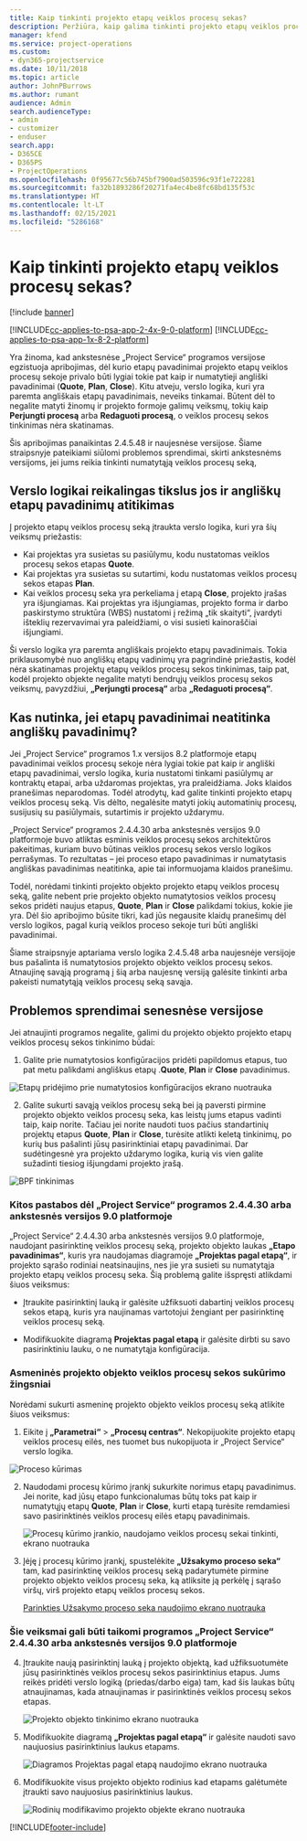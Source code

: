 ```yaml
---
title: Kaip tinkinti projekto etapų veiklos procesų sekas?
description: Peržiūra, kaip galima tinkinti projekto etapų veiklos procesų seką.
manager: kfend
ms.service: project-operations
ms.custom:
- dyn365-projectservice
ms.date: 10/11/2018
ms.topic: article
author: JohnPBurrows
ms.author: rumant
audience: Admin
search.audienceType:
- admin
- customizer
- enduser
search.app:
- D365CE
- D365PS
- ProjectOperations
ms.openlocfilehash: 0f95677c56b745bf7900ad503596c93f1e722281
ms.sourcegitcommit: fa32b1893286f20271fa4ec4be8fc68bd135f53c
ms.translationtype: HT
ms.contentlocale: lt-LT
ms.lasthandoff: 02/15/2021
ms.locfileid: "5286168"
---
```

# <a name="how-do-i-customize-the-project-stages-business-process-flow"></a>Kaip tinkinti projekto etapų veiklos procesų sekas?

[!include [banner](../includes/psa-now-project-operations.md)]

[!INCLUDE[cc-applies-to-psa-app-2-4x-9-0-platform](../includes/cc-applies-to-psa-app-2-4x-9-0-platform.md)]
[!INCLUDE[cc-applies-to-psa-app-1x-8-2-platform](../includes/cc-applies-to-psa-app-1x-8-2-platform.md)]

Yra žinoma, kad ankstesnėse „Project Service“ programos versijose egzistuoja apribojimas, dėl kurio etapų pavadinimai projekto etapų veiklos procesų sekoje privalo būti lygiai tokie pat kaip ir numatytieji angliški pavadinimai (**Quote**, **Plan**, **Close**). Kitu atveju, verslo logika, kuri yra paremta angliškais etapų pavadinimais, neveiks tinkamai. Būtent dėl to negalite matyti žinomų ir projekto formoje galimų veiksmų, tokių kaip **Perjungti procesą** arba **Redaguoti procesą**, o veiklos procesų sekos tinkinimas nėra skatinamas. 

Šis apribojimas panaikintas 2.4.5.48 ir naujesnėse versijose. Šiame straipsnyje pateikiami siūlomi problemos sprendimai, skirti ankstesnėms versijoms, jei jums reikia tinkinti numatytąją veiklos procesų seką,  

## <a name="business-logic-requires-an-exact-match-with-english-stage-names"></a>Verslo logikai reikalingas tikslus jos ir angliškų etapų pavadinimų atitikimas

Į projekto etapų veiklos procesų seką įtraukta verslo logika, kuri yra šių veiksmų priežastis:
- Kai projektas yra susietas su pasiūlymu, kodu nustatomas veiklos procesų sekos etapas **Quote**.
- Kai projektas yra susietas su sutartimi, kodu nustatomas veiklos procesų sekos etapas **Plan**.
- Kai veiklos procesų seka yra perkeliama į etapą **Close**, projekto įrašas yra išjungiamas. Kai projektas yra išjungiamas, projekto forma ir darbo paskirstymo struktūra (WBS) nustatomi į režimą „tik skaityti“, įvardyti išteklių rezervavimai yra paleidžiami, o visi susieti kainoraščiai išjungiami.

Ši verslo logika yra paremta angliškais projekto etapų pavadinimais. Tokia priklausomybė nuo angliškų etapų vadinimų yra pagrindinė priežastis, kodėl nėra skatinamas projektų etapų veiklos procesų sekos tinkinimas, taip pat, kodėl projekto objekte negalite matyti bendrųjų veiklos procesų sekos veiksmų, pavyzdžiui, **„Perjungti procesą“** arba **„Redaguoti procesą“**.

## <a name="what-happens-if-the-stage-names-dont-match-the-english-names"></a>Kas nutinka, jei etapų pavadinimai neatitinka angliškų pavadinimų?

Jei „Project Service“ programos 1.x versijos 8.2 platformoje etapų pavadinimai veiklos procesų sekoje nėra lygiai tokie pat kaip ir angliški etapų pavadinimai, verslo logika, kuria nustatomi tinkami pasiūlymų ar kontraktų etapai, arba uždaromas projektas, yra praleidžiama. Joks klaidos pranešimas neparodomas. Todėl atrodytų, kad galite tinkinti projekto etapų veiklos procesų seką. Vis dėlto, negalėsite matyti jokių automatinių procesų, susijusių su pasiūlymais, sutartimis ir projekto uždarymu.

„Project Service“ programos 2.4.4.30 arba ankstesnės versijos 9.0 platformoje buvo atliktas esminis veiklos procesų sekos architektūros pakeitimas, kuriam buvo būtinas veiklos procesų sekos verslo logikos perrašymas. To rezultatas – jei proceso etapo pavadinimas ir numatytasis angliškas pavadinimas neatitinka, apie tai informuojama klaidos pranešimu. 

Todėl, norėdami tinkinti projekto objekto projekto etapų veiklos procesų seką, galite nebent prie projekto objekto numatytosios veiklos procesų sekos pridėti naujus etapus, **Quote**, **Plan** ir **Close** palikdami tokius, kokie jie yra. Dėl šio apribojimo būsite tikri, kad jūs negausite klaidų pranešimų dėl verslo logikos, pagal kurią veiklos proceso sekoje turi būti angliški pavadinimai.

Šiame straipsnyje aptariama verslo logika 2.4.5.48 arba naujesnėje versijoje bus pašalinta iš numatytosios projekto objekto veiklos procesų sekos. Atnaujinę savąją programą į šią arba naujesnę versiją galėsite tinkinti arba pakeisti numatytąją veiklos procesų seką savąja. 

## <a name="workarounds-for-earlier-versions"></a>Problemos sprendimai senesnėse versijose

Jei atnaujinti programos negalite, galimi du projekto objekto projekto etapų veiklos procesų sekos tinkinimo būdai:

1. Galite prie numatytosios konfigūracijos pridėti papildomus etapus, tuo pat metu palikdami angliškus etapų .**Quote**, **Plan** ir **Close** pavadinimus.


![Etapų pridėjimo prie numatytosios konfigūracijos ekrano nuotrauka](media/FAQ-Customize-BPF-1.png)
 
2. Galite sukurti savąją veiklos procesų seką bei ją paversti pirmine projekto objekto veiklos procesų seka, kas leistų jums etapus vadinti taip, kaip norite. Tačiau jei norite naudoti tuos pačius standartinių projektų etapus **Quote**, **Plan** ir **Close**, turėsite atlikti keletą tinkinimų, po kurių bus pašalinti jūsų pasirinktiniai etapų pavadinimai. Dar sudėtingesnė yra projekto uždarymo logika, kurią vis vien galite sužadinti tiesiog išjungdami projekto įrašą.

![BPF tinkinimas](media/FAQ-Customize-BPF-2.png)

### <a name="additional-considerations-for-project-service-app-version-24430-or-earlier-on-platform-90"></a>Kitos pastabos dėl „Project Service“ programos 2.4.4.30 arba ankstesnės versijos 9.0 platformoje

„Project Service“ 2.4.4.30 arba ankstesnės versijos 9.0 platformoje, naudojant pasirinktinę veiklos procesų seką, projekto objekto laukas **„Etapo pavadinimas“**, kuris yra naudojamas diagramoje **„Projektas pagal etapą“**, ir projekto sąrašo rodiniai neatsinaujins, nes jie yra susieti su numatytąja projekto etapų veiklos procesų seka. Šią problemą galite išspręsti atlikdami šiuos veiksmus:

- Įtraukite pasirinktinį lauką ir galėsite užfiksuoti dabartinį veiklos procesų sekos etapą, kuris yra naujinamas vartotojui žengiant per pasirinktinę veiklos procesų seką.

- Modifikuokite diagramą **Projektas pagal etapą** ir galėsite dirbti su savo pasirinktiniu lauku, o ne numatytąja konfigūracija.

### <a name="steps-to-create-your-own-business-process-flow-for-the-project-entity"></a>Asmeninės projekto objekto veiklos procesų sekos sukūrimo žingsniai

Norėdami sukurti asmeninę projekto objekto veiklos procesų seką atlikite šiuos veiksmus:

1. Eikite į **„Parametrai“** > **„Procesų centras“**. Nekopijuokite projekto etapų veiklos procesų eilės, nes tuomet bus nukopijuota ir „Project Service“ verslo logika.

  ![Proceso kūrimas](media/FAQ-Customize-BPF-3.png)

2. Naudodami procesų kūrimo įrankį sukurkite norimus etapų pavadinimus. Jei norite, kad jūsų etapo funkcionalumas būtų toks pat kaip ir numatytųjų etapų **Quote**, **Plan** ir **Close**, kurti etapą turėsite remdamiesi savo pasirinktinės veiklos procesų eilės etapų pavadinimais.

   ![Procesų kūrimo įrankio, naudojamo veiklos procesų sekai tinkinti, ekrano nuotrauka](media/FAQ-Customize-BPF-4.png) 

3. Įėję į procesų kūrimo įrankį, spustelėkite **„Užsakymo proceso seka“** tam, kad pasirinktinę veiklos procesų seką padarytumėte pirmine projekto objekto veiklos procesų seka, ką atliksite ją perkėlę į sąrašo viršų, virš projekto etapų veiklos procesų sekos.


   [Parinkties Užsakymo proceso seka naudojimo ekrano nuotrauka](media/FAQ-Customize-BPF-5-720.png)

### <a name="the-following-steps-apply-to-project-service-app-24430-or-earlier-on-the-90-platform"></a>Šie veiksmai gali būti taikomi programos „Project Service“ 2.4.4.30 arba ankstesnės versijos 9.0 platformoje

4. Įtraukite naują pasirinktinį lauką į projekto objektą, kad užfiksuotumėte jūsų pasirinktinės veiklos procesų sekos pasirinktinius etapus. Jums reikės pridėti verslo logiką (priedas/darbo eiga) tam, kad šis laukas būtų atnaujinamas, kada atnaujinamas ir pasirinktinės veiklos procesų sekos etapas.

   ![Projekto objekto tinkinimo ekrano nuotrauka](media/FAQ-Customize-BPF-6-720.png)

5. Modifikuokite diagramą **„Projektas pagal etapą“** ir galėsite naudoti savo naujuosius pasirinktinius laukus etapams.

   ![Diagramos Projektas pagal etapą naudojimo ekrano nuotrauka](media/FAQ-Customize-BPF-7-720.png)

6. Modifikuokite visus projekto objekto rodinius kad etapams galėtumėte įtraukti savo naujuosius pasirinktinius laukus.

   ![Rodinių modifikavimo projekto objekte ekrano nuotrauka](media/FAQ-Customize-BPF-8-720.png)



[!INCLUDE[footer-include](../includes/footer-banner.md)]